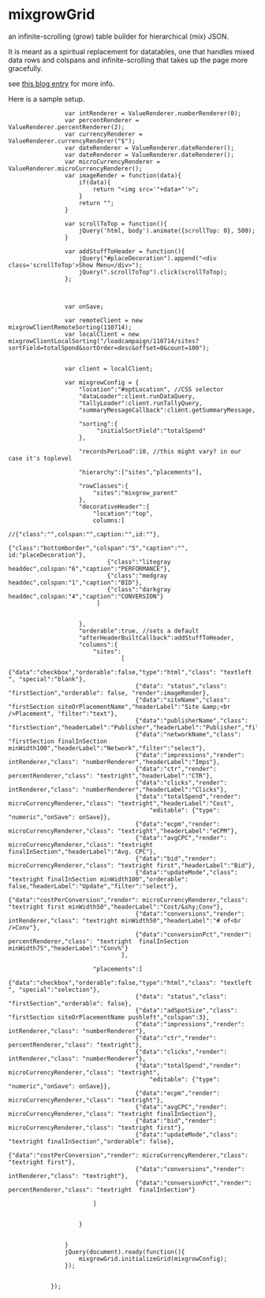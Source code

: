 mixgrowGrid
===========

an infinite-scrolling (grow) table builder for hierarchical (mix) JSON.

It is meant as a spiritual replacement for datatables, one that handles mixed
data rows and colspans and infinite-scrolling that takes up the page more gracefully.

see [this blog entry](http://kirkdev.blogspot.com/2014/04/cheap-infinite-scroll-in-jquery.html) for more info.

Here is a sample setup.

                    var intRenderer = ValueRenderer.numberRenderer(0);
                    var percentRenderer = ValueRenderer.percentRenderer(2);
                    var currencyRenderer = ValueRenderer.currencyRenderer("$");
                    var dateRenderer = ValueRenderer.dateRenderer();
                    var dateRenderer = ValueRenderer.dateRenderer();
                    var microCurrencyRenderer =  ValueRenderer.microCurrencyRenderer();
                    var imageRender = function(data){
                        if(data){
                            return "<img src='"+data+"'>";
                        }
                        return "";
                    }

                    var scrollToTop = function(){
                        jQuery('html, body').animate({scrollTop: 0}, 500);
                    }

                    var addStuffToHeader = function(){
                        jQuery("#placeDecoration").append("<div class='scrollToTop'>Show Menu</div>");
                        jQuery(".scrollToTop").click(scrollToTop);
                    };



                    var onSave;

                    var remoteClient = new mixgrowClientRemoteSorting(110714);
                    var localClient = new mixgrowClientLocalSorting("/loadcampaign/110714/sites?sortField=totalSpend&sortOrder=desc&offset=0&count=100");


                    var client = localClient;

                    var mixgrowConfig = {
                        "location":"#optLocation", //CSS selector
                        "dataLoader":client.runDataQuery,
                        "tallyLoader":client.runTallyQuery,
                        "summaryMessageCallback":client.getSummaryMessage,

                        "sorting":{
                             "initialSortField":"totalSpend"
                        },

                        "recordsPerLoad":10, //this might vary? in our case it's toplevel

                        "hierarchy":["sites","placements"],

                        "rowClasses":{
                            "sites":"mixgrow_parent"
                        },
                        "decorativeHeader":{
                            "location":"top",
                            columns:[
                                //{"class":"",colspan:"",caption:"",id:""},
                                {"class":"bottomborder","colspan":"5","caption":"", id:"placeDecoration"},
                                {"class":"litegray headdec",colspan:"6","caption":"PERFORMANCE"},
                                {"class":"medgray headdec",colspan:"1","caption":"BID"},
                                {"class":"darkgray headdec",colspan:"4","caption":"CONVERSION"}
                             ]


                        },
                        "orderable":true, //sets a default
                        "afterHeaderBuiltCallback":addStuffToHeader,
                        "columns":{
                            "sites":
                                    [
                                        {"data":"checkbox","orderable":false,"type":"html","class": "textleft ", "special":"blank"},
                                        {"data": "status","class": "firstSection","orderable": false, "render":imageRender},
                                        {"data":"siteName","class": "firstSection siteOrPlacementName","headerLabel":"Site &amp;<br />Placement", "filter":"text"},
                                        {"data":"publisherName","class": "firstSection","headerLabel":"Publisher","headerLabel":"Publisher","filter":"text"},
                                        {"data":"networkName","class": "firstSection finalInSection minWidth100","headerLabel":"Network","filter":"select"},
                                        {"data":"impressions","render": intRenderer,"class": "numberRenderer","headerLabel":"Imps"},
                                        {"data":"ctr","render": percentRenderer,"class": "textright","headerLabel":"CTR"},
                                        {"data":"clicks","render": intRenderer,"class": "numberRenderer","headerLabel":"Clicks"},
                                        {"data":"totalSpend","render": microCurrencyRenderer,"class": "textright","headerLabel":"Cost",
                                            "editable": {"type": "numeric","onSave": onSave}},
                                        {"data":"ecpm","render": microCurrencyRenderer,"class": "textright","headerLabel":"eCPM"},
                                        {"data":"avgCPC","render": microCurrencyRenderer,"class": "textright finalInSection","headerLabel":"Avg. CPC"},
                                        {"data":"bid","render": microCurrencyRenderer,"class": "textright first","headerLabel":"Bid"},
                                        {"data":"updateMode","class": "textright finalInSection minWidth100","orderable": false,"headerLabel":"Update","filter":"select"},
                                        {"data":"costPerConversion","render": microCurrencyRenderer,"class": "textright first minWidth50","headerLabel":"Cost/&shy;Conv"},
                                        {"data":"conversions","render": intRenderer,"class": "textright minWidth50","headerLabel":"# of<br />Conv"},
                                        {"data":"conversionPct","render": percentRenderer,"class": "textright  finalInSection minWidth75","headerLabel":"Conv%"}
                                    ],

                            "placements":[
                                        {"data":"checkbox","orderable":false,"type":"html","class": "textleft ", "special":"selection"},
                                        {"data": "status","class": "firstSection","orderable": false},
                                        {"data":"adSpotSize","class": "firstSection siteOrPlacementName pushleft","colspan":3},
                                        {"data":"impressions","render": intRenderer,"class": "numberRenderer"},
                                        {"data":"ctr","render": percentRenderer,"class": "textright"},
                                        {"data":"clicks","render": intRenderer,"class": "numberRenderer"},
                                        {"data":"totalSpend","render": microCurrencyRenderer,"class": "textright",
                                            "editable": {"type": "numeric","onSave": onSave}},
                                        {"data":"ecpm","render": microCurrencyRenderer,"class": "textright"},
                                        {"data":"avgCPC","render": microCurrencyRenderer,"class": "textright finalInSection"},
                                        {"data":"bid","render": microCurrencyRenderer,"class": "textright first"},
                                        {"data":"updateMode","class": "textright finalInSection","orderable": false},
                                        {"data":"costPerConversion","render": microCurrencyRenderer,"class": "textright first"},
                                        {"data":"conversions","render": intRenderer,"class": "textright"},
                                        {"data":"conversionPct","render": percentRenderer,"class": "textright  finalInSection"}

                            ]


                        }


                    }
                    jQuery(document).ready(function(){
                        mixgrowGrid.initializeGrid(mixgrowConfig);
                    });


                });
